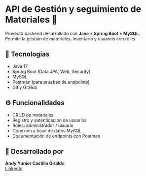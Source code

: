 # API de Gestión y seguimiento de Materiales 🧱

Proyecto backend desarrollado con **Java + Spring Boot + MySQL**.  
Permite la gestión de materiales, inventario y usuarios con roles.

## 🚀 Tecnologías
- Java 17
- Spring Boot (Data JPA, Web, Security)
- MySQL
- Postman (para pruebas de endpoints)
- Git y GitHub

## ⚙️ Funcionalidades
- CRUD de materiales
- Registro y autenticación de usuarios
- Roles: administrador / usuario
- Conexión a base de datos MySQL
- Documentación de endpoints con Postman

## 🧠 Desarrollado por
**Andy Yunior Castillo Giraldo**  
[LinkedIn](https://www.linkedin.com/in/andy-castillo-giraldo-248ba7351/)  
